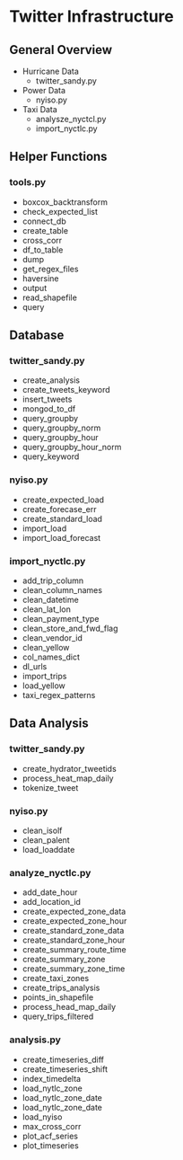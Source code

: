 # Twitter Infrastructure
## General Overview
* Hurricane Data
    - twitter\_sandy.py
* Power Data
    - nyiso.py
* Taxi Data
    - analysze\_nyctcl.py
    - import\_nyctlc.py



## Helper Functions
### tools.py
* boxcox\_backtransform
* check\_expected\_list
* connect\_db
* create\_table
* cross\_corr
* df\_to\_table
* dump
* get\_regex\_files
* haversine
* output
* read\_shapefile
* query

## Database
### twitter\_sandy.py
* create\_analysis
* create\_tweets\_keyword
* insert\_tweets
* mongod\_to\_df
* query\_groupby
* query\_groupby\_norm
* query\_groupby\_hour
* query\_groupby\_hour\_norm
* query\_keyword

### nyiso.py
* create\_expected\_load
* create\_forecase\_err
* create\_standard\_load
* import\_load
* import\_load\_forecast

### import\_nyctlc.py
* add\_trip\_column
* clean\_column\_names
* clean\_datetime
* clean\_lat\_lon
* clean\_payment\_type
* clean\_store\_and\_fwd\_flag
* clean\_vendor\_id
* clean\_yellow 
* col\_names\_dict
* dl\_urls
* import\_trips
* load\_yellow
* taxi\_regex\_patterns



## Data Analysis
### twitter\_sandy.py
* create\_hydrator\_tweetids
* process\_heat\_map\_daily
* tokenize\_tweet

### nyiso.py
* clean\_isolf
* clean\_palent
* load\_loaddate

### analyze\_nyctlc.py
* add\_date\_hour
* add\_location\_id
* create\_expected\_zone\_data
* create\_expected\_zone\_hour
* create\_standard\_zone\_data
* create\_standard\_zone\_hour
* create\_summary\_route\_time
* create\_summary\_zone
* create\_summary\_zone\_time
* create\_taxi\_zones
* create\_trips\_analysis
* points\_in\_shapefile
* process\_head\_map\_daily 
* query\_trips\_filtered

### analysis.py
* create\_timeseries\_diff
* create\_timeseries\_shift
* index\_timedelta
* load\_nytlc\_zone
* load\_nytlc\_zone\_date
* load\_nytlc\_zone\_date
* load\_nyiso
* max\_cross\_corr
* plot\_acf\_series
* plot\_timeseries

